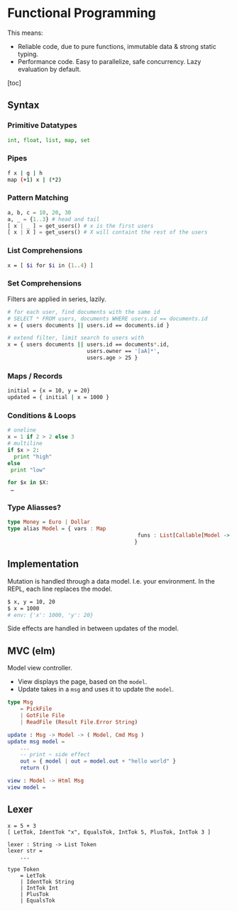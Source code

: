 # Functional Programming

This means:

- Reliable code, due to pure functions, immutable data & strong static typing.
- Performance code. Easy to parallelize, safe concurrency. Lazy evaluation by default.



[toc]

## Syntax

### Primitive Datatypes

```python
int, float, list, map, set
```

### Pipes

```sh
f x | g | h
map (+1) x | (*2)
```

### Pattern Matching

```python
a, b, c = 10, 20, 30
a, _ = {1..3} # head and tail
[ x | _ ] = get_users() # x is the first users
[ x | X ] = get_users() # X will containt the rest of the users
```

### List Comprehensions

```sh
x = [ $i for $i in {1..4} ]
```

### Set Comprehensions

Filters are applied in series, lazily.

```sh
# for each user, find documents with the same id
# SELECT * FROM users, documents WHERE users.id == documents.id
x = { users documents || users.id == documents.id }

# extend filter, limit search to users with 
x = { users documents || users.id == documents*.id,
                         users.owner == '[aA]*',
                         users.age > 25 }
```

### Maps / Records

```sh
initial = {x = 10, y = 20}
updated = { initial | x = 1000 }
```

### Conditions & Loops

```python
# oneline
x = 1 if 2 > 2 else 3
# multiline
if $x > 2:
  print "high"
else
 print "low"
```



```python
for $x in $X:
 …

```



### Type Aliasses?

```haskell
type Money = Euro | Dollar
type alias Model = { vars : Map
										 funs : List[Callable[Model -> Model]]
										}
```





## Implementation

Mutation is handled through a data model. I.e. your environment. In the REPL, each line replaces the model.

```sh
$ x, y = 10, 20
$ x = 1000
# env: {'x': 1000, 'y': 20}
```

Side effects are handled in between updates of the model.





## MVC (elm)

Model view controller.

- View displays the page, based on the `model`.
- Update takes in a `msg` and uses it to update the `model`.



```elm
type Msg
    = PickFile
    | GotFile File
    | ReadFile (Result File.Error String)

update : Msg -> Model -> ( Model, Cmd Msg )
update msg model =
    ...
    -- print ~ side effect
    out = { model | out = model.out + "hello world" }
    return ()

view : Model -> Html Msg
view model =
```





## Lexer

```
x = 5 + 3
[ LetTok, IdentTok "x", EqualsTok, IntTok 5, PlusTok, IntTok 3 ]
```



```
lexer : String -> List Token
lexer str =
    ...
    
type Token
    = LetTok
    | IdentTok String
    | IntTok Int
    | PlusTok
    | EqualsTok
```



